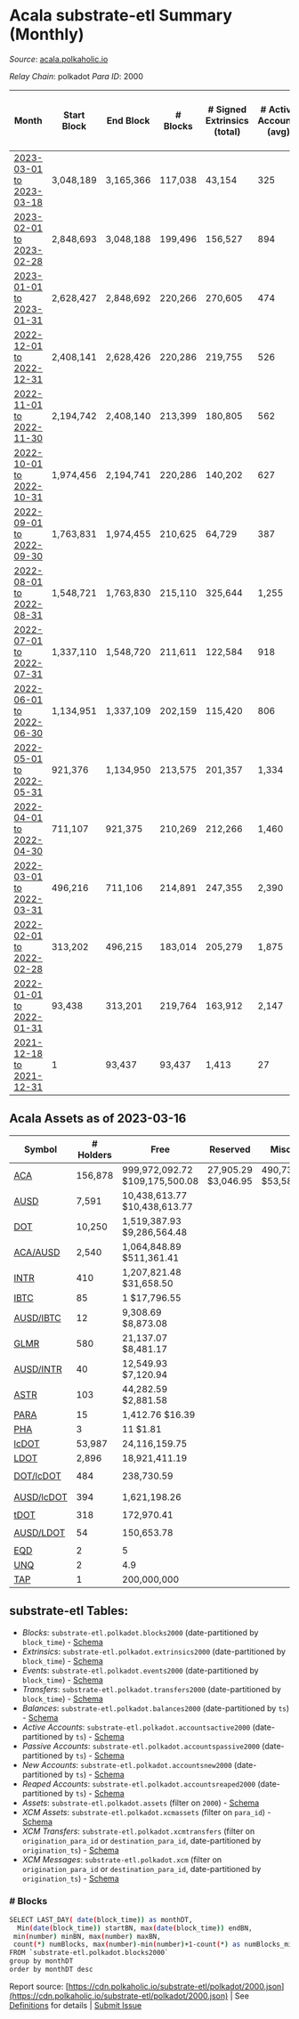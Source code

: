 # Acala substrate-etl Summary (Monthly)

_Source_: [acala.polkaholic.io](https://acala.polkaholic.io)

*Relay Chain*: polkadot
*Para ID*: 2000



| Month | Start Block | End Block | # Blocks | # Signed Extrinsics (total) | # Active Accounts (avg) | # Addresses with Balances (max) | Issues |
| ----- | ----------- | --------- | -------- | --------------------------- | ----------------------- | ------------------------------- | ------ |
| [2023-03-01 to 2023-03-18](/polkadot/2000-acala/2023-03-31.md) | 3,048,189 | 3,165,366 | 117,038 | 43,154 | 325 | 158,461 | - 140 (0.12%) |   
| [2023-02-01 to 2023-02-28](/polkadot/2000-acala/2023-02-28.md) | 2,848,693 | 3,048,188 | 199,496 | 156,527 | 894 | 167,782 | -   |   
| [2023-01-01 to 2023-01-31](/polkadot/2000-acala/2023-01-31.md) | 2,628,427 | 2,848,692 | 220,266 | 270,605 | 474 | 167,583 | -   |   
| [2022-12-01 to 2022-12-31](/polkadot/2000-acala/2022-12-31.md) | 2,408,141 | 2,628,426 | 220,286 | 219,755 | 526 | 168,389 | -   |   
| [2022-11-01 to 2022-11-30](/polkadot/2000-acala/2022-11-30.md) | 2,194,742 | 2,408,140 | 213,399 | 180,805 | 562 | 167,143 | -   |   
| [2022-10-01 to 2022-10-31](/polkadot/2000-acala/2022-10-31.md) | 1,974,456 | 2,194,741 | 220,286 | 140,202 | 627 | 164,762 | -   |   
| [2022-09-01 to 2022-09-30](/polkadot/2000-acala/2022-09-30.md) | 1,763,831 | 1,974,455 | 210,625 | 64,729 | 387 | 162,759 | -   |   
| [2022-08-01 to 2022-08-31](/polkadot/2000-acala/2022-08-31.md) | 1,548,721 | 1,763,830 | 215,110 | 325,644 | 1,255 | 162,568 | -   |   
| [2022-07-01 to 2022-07-31](/polkadot/2000-acala/2022-07-31.md) | 1,337,110 | 1,548,720 | 211,611 | 122,584 | 918 | 161,262 | -   |   
| [2022-06-01 to 2022-06-30](/polkadot/2000-acala/2022-06-30.md) | 1,134,951 | 1,337,109 | 202,159 | 115,420 | 806 | 160,828 | -   |   
| [2022-05-01 to 2022-05-31](/polkadot/2000-acala/2022-05-31.md) | 921,376 | 1,134,950 | 213,575 | 201,357 | 1,334 | 160,245 | -   |   
| [2022-04-01 to 2022-04-30](/polkadot/2000-acala/2022-04-30.md) | 711,107 | 921,375 | 210,269 | 212,266 | 1,460 | 157,125 | -   |   
| [2022-03-01 to 2022-03-31](/polkadot/2000-acala/2022-03-31.md) | 496,216 | 711,106 | 214,891 | 247,355 | 2,390 | 152,186 | -   |   
| [2022-02-01 to 2022-02-28](/polkadot/2000-acala/2022-02-28.md) | 313,202 | 496,215 | 183,014 | 205,279 | 1,875 | 147,203 | -   |   
| [2022-01-01 to 2022-01-31](/polkadot/2000-acala/2022-01-31.md) | 93,438 | 313,201 | 219,764 | 163,912 | 2,147 | 135,075 | -   |   
| [2021-12-18 to 2021-12-31](/polkadot/2000-acala/2021-12-31.md) | 1 | 93,437 | 93,437 | 1,413 | 27 | 111,548 | -   |   

## Acala Assets as of 2023-03-16



| Symbol | # Holders | Free | Reserved | Misc Frozen | Frozen | Price | AssetID | 
| ----- | --------- | ---- | -------- | ----------- | ------ | ----- | --- |
| [ACA](/polkadot/assets/ACA) | 156,878 | 999,972,092.72 $109,175,500.08 | 27,905.29 $3,046.95 | 490,739,335.46  $53,581,280.35 | 490,552,839.98 $53,560,920.24 | $0.11 |   `{"Token":"ACA"}` | 
| [AUSD](/polkadot/assets/AUSD) | 7,591 | 10,438,613.77 $10,438,613.77 |   |    | 3,734,615.59 $3,734,615.59 | $1.00 |   `{"Token":"AUSD"}` | 
| [DOT](/polkadot/assets/DOT) | 10,250 | 1,519,387.93 $9,286,564.48 |   |    |   | $6.11 |   `{"Token":"DOT"}` | 
| [ACA/AUSD](/polkadot/assets/ACA%252FAUSD) | 2,540 | 1,064,848.89 $511,361.41 |   |    |   | $0.48 |   `[{"Token":"ACA"},{"Token":"AUSD"}]` | 
| [INTR](/polkadot/assets/INTR) | 410 | 1,207,821.48 $31,658.50 |   |    |   | $0.03 |   `{"ForeignAsset":"4"}` | 
| [IBTC](/polkadot/assets/IBTC) | 85 | 1 $17,796.55 |   |    |   | $17,841.21 |   `{"ForeignAsset":"3"}` | 
| [AUSD/IBTC](/polkadot/assets/AUSD%252FIBTC) | 12 | 9,308.69 $8,873.08 |   |    |   | $0.95 |   `[{"Token":"AUSD"},{"ForeignAsset":"3"}]` | 
| [GLMR](/polkadot/assets/GLMR) | 580 | 21,137.07 $8,481.17 |   |    |   | $0.40 |   `{"ForeignAsset":"0"}` | 
| [AUSD/INTR](/polkadot/assets/AUSD%252FINTR) | 40 | 12,549.93 $7,120.94 |   |    |   | $0.57 |   `[{"Token":"AUSD"},{"ForeignAsset":"4"}]` | 
| [ASTR](/polkadot/assets/ASTR) | 103 | 44,282.59 $2,881.58 |   |    |   | $0.07 |   `{"ForeignAsset":"2"}` | 
| [PARA](/polkadot/assets/PARA) | 15 | 1,412.76 $16.39 |   |    |   | $0.01 |   `{"ForeignAsset":"1"}` | 
| [PHA](/polkadot/assets/PHA) | 3 | 11 $1.81 |   |    |   | $0.16 |   `{"ForeignAsset":"9"}` | 
| [lcDOT](/polkadot/assets/lcDOT) | 53,987 | 24,116,159.75  |   |    |   |  |   `{"LiquidCrowdloan":"13"}` | 
| [LDOT](/polkadot/assets/LDOT) | 2,896 | 18,921,411.19  |   |    |   |  |   `{"Token":"LDOT"}` | 
| [DOT/lcDOT](/polkadot/assets/DOT%252FlcDOT) | 484 | 238,730.59  |   |    |   |  |   `[{"Token":"DOT"},{"LiquidCrowdloan":"13"}]` | 
| [AUSD/lcDOT](/polkadot/assets/AUSD%252FlcDOT) | 394 | 1,621,198.26  |   |    |   |  |   `[{"Token":"AUSD"},{"LiquidCrowdloan":"13"}]` | 
| [tDOT](/polkadot/assets/tDOT) | 318 | 172,970.41  |   |    |   |  |   `{"StableAssetPoolToken":"0"}` | 
| [AUSD/LDOT](/polkadot/assets/AUSD%252FLDOT) | 54 | 150,653.78  |   |    |   |  |   `[{"Token":"AUSD"},{"Token":"LDOT"}]` | 
| [EQD](/polkadot/assets/EQD) | 2 | 5  |   |    |   |  |   `{"ForeignAsset":"8"}` | 
| [UNQ](/polkadot/assets/UNQ) | 2 | 4.9  |   |    |   |  |   `{"ForeignAsset":"10"}` | 
| [TAP](/polkadot/assets/TAP) | 1 | 200,000,000  |   |    |   |  |   `{"Token":"TAP"}` | 

## substrate-etl Tables:

* _Blocks_: `substrate-etl.polkadot.blocks2000` (date-partitioned by `block_time`) - [Schema](/schema/balances.json)
* _Extrinsics_: `substrate-etl.polkadot.extrinsics2000` (date-partitioned by `block_time`) - [Schema](/schema/extrinsics.json)
* _Events_: `substrate-etl.polkadot.events2000` (date-partitioned by `block_time`) - [Schema](/schema/events.json)
* _Transfers_: `substrate-etl.polkadot.transfers2000` (date-partitioned by `block_time`) - [Schema](/schema/transfers.json)
* _Balances_: `substrate-etl.polkadot.balances2000` (date-partitioned by `ts`) - [Schema](/schema/balances.json)
* _Active Accounts_: `substrate-etl.polkadot.accountsactive2000` (date-partitioned by `ts`) - [Schema](/schema/accountsactive.json)
* _Passive Accounts_: `substrate-etl.polkadot.accountspassive2000` (date-partitioned by `ts`) - [Schema](/schema/accountspassive.json)
* _New Accounts_: `substrate-etl.polkadot.accountsnew2000` (date-partitioned by `ts`) - [Schema](/schema/accountsnew.json)
* _Reaped Accounts_: `substrate-etl.polkadot.accountsreaped2000` (date-partitioned by `ts`) - [Schema](/schema/accountsreaped.json)
* _Assets_: `substrate-etl.polkadot.assets` (filter on `2000`) - [Schema](/schema/assets.json)
* _XCM Assets_: `substrate-etl.polkadot.xcmassets` (filter on `para_id`) - [Schema](/schema/xcmassets.json)
* _XCM Transfers_: `substrate-etl.polkadot.xcmtransfers` (filter on `origination_para_id` or `destination_para_id`, date-partitioned by `origination_ts`) - [Schema](/schema/xcmtransfers.json)
* _XCM Messages_: `substrate-etl.polkadot.xcm` (filter on `origination_para_id` or `destination_para_id`, date-partitioned by `origination_ts`) - [Schema](/schema/xcm.json)

### # Blocks
```bash
SELECT LAST_DAY( date(block_time)) as monthDT,
  Min(date(block_time)) startBN, max(date(block_time)) endBN, 
 min(number) minBN, max(number) maxBN, 
 count(*) numBlocks, max(number)-min(number)+1-count(*) as numBlocks_missing 
FROM `substrate-etl.polkadot.blocks2000` 
group by monthDT 
order by monthDT desc
```


Report source: [https://cdn.polkaholic.io/substrate-etl/polkadot/2000.json](https://cdn.polkaholic.io/substrate-etl/polkadot/2000.json) | See [Definitions](/DEFINITIONS.md) for details | [Submit Issue](https://github.com/colorfulnotion/substrate-etl/issues)
